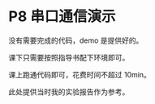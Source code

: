 # P8 串口通信演示

没有需要完成的代码，demo 是提供好的。

课下只需要按照指导书配下环境即可。

课上跑通代码即可，花费时间不超过 10min。



此处提供当时我的实验报告作为参考。

